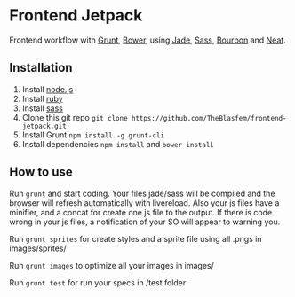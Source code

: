 Frontend Jetpack
===========

Frontend workflow with [Grunt](http://gruntjs.com/), [Bower](http://bower.io/), using [Jade](http://jade-lang.com), [Sass](http://sass-lang.com/), [Bourbon](http://bourbon.io) and [Neat](http://neat.bourbon.io).

Installation
------------

1. Install [node.js](http://nodejs.org/)
2. Install [ruby](https://www.ruby-lang.org/en/installation/)
3. Install [sass](http://sass-lang.com/install)
4. Clone this git repo `git clone https://github.com/TheBlasfem/frontend-jetpack.git`
5. Install Grunt `npm install -g grunt-cli`
6. Install dependencies `npm install` and `bower install`

How to use
----------

Run `grunt` and start coding. Your files jade/sass will be compiled and the browser will refresh automatically with livereload. Also your js files have a minifier, and a concat for create one js file to the output. If there is code wrong in your js files, a notification of your SO will appear to warning you.

Run `grunt sprites` for create styles and a sprite file using all .pngs in images/sprites/

Run `grunt images` to optimize all your images in images/

Run `grunt test` for run your specs in /test folder
